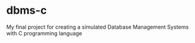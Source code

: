 # dbms-c
My final project for creating a simulated Database Management Systems with C programming language
